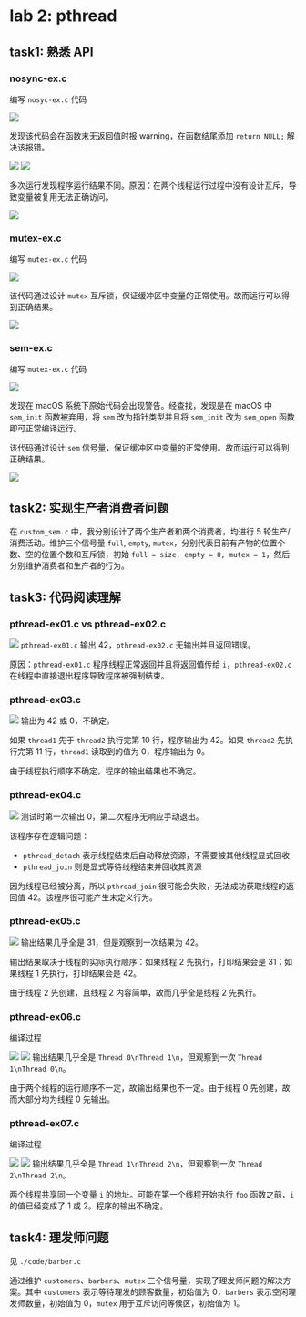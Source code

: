 # lab 2: pthread

## task1: 熟悉 API

### nosync-ex.c

编写 `nosyc-ex.c` 代码

![](./images/nosync-ex_initial.png)

发现该代码会在函数末无返回值时报 warning，在函数结尾添加 `return NULL;` 解决该报错。

![](./images/nosync-ex_warning.png)
![](./images/nosync-ex_solved.png)

多次运行发现程序运行结果不同。原因：在两个线程运行过程中没有设计互斥，导致变量被复用无法正确访问。

![](./images/nosync-ex_result.png)

### mutex-ex.c

编写 `mutex-ex.c` 代码

![](./images/mutex-ex_intial.png)

该代码通过设计 `mutex` 互斥锁，保证缓冲区中变量的正常使用。故而运行可以得到正确结果。

![](./images/mutex-ex_result.png)

### sem-ex.c

编写 `mutex-ex.c` 代码

![](./images/sem-ex_error.png)

发现在 macOS 系统下原始代码会出现警告。经查找，发现是在 macOS 中 `sem_init` 函数被弃用，将 `sem` 改为指针类型并且将 `sem_init` 改为 `sem_open` 函数即可正常编译运行。

该代码通过设计 `sem` 信号量，保证缓冲区中变量的正常使用。故而运行可以得到正确结果。

![](./images/sem-ex_deprecated&fixed.png)

## task2: 实现生产者消费者问题

在 `custom_sem.c` 中，我分别设计了两个生产者和两个消费者，均进行 $5$ 轮生产/消费活动。维护三个信号量 `full`, `empty`, `mutex`，分别代表目前有产物的位置个数、空的位置个数和互斥锁，初始 `full = size, empty = 0, mutex = 1`，然后分别维护消费者和生产者的行为。

## task3: 代码阅读理解

### pthread-ex01.c vs pthread-ex02.c

![](./images/pthread0102.png)
`pthread-ex01.c` 输出 $42$，`pthread-ex02.c` 无输出并且返回错误。

原因：`pthread-ex01.c` 程序线程正常返回并且将返回值传给 `i`，`pthread-ex02.c` 在线程中直接退出程序导致程序被强制结束。

### pthread-ex03.c

![](./images/pthread03.png)
输出为 $42$ 或 $0$，不确定。

如果 `thread1` 先于 `thread2` 执行完第 10 行，程序输出为 $42$。如果 `thread2` 先执行完第 11 行，`thread1` 读取到的值为 $0$，程序输出为 $0$。

由于线程执行顺序不确定，程序的输出结果也不确定。

### pthread-ex04.c

![](./images/pthread04.png)
测试时第一次输出 $0$，第二次程序无响应手动退出。

该程序存在逻辑问题：
- `pthread_detach` 表示线程结束后自动释放资源，不需要被其他线程显式回收
- `pthread_join` 则是显式等待线程结束并回收其资源

因为线程已经被分离，所以 `pthread_join` 很可能会失败，无法成功获取线程的返回值 $42$。该程序很可能产生未定义行为。

### pthread-ex05.c

![](./images/pthread05.png)
输出结果几乎全是 $31$，但是观察到一次结果为 $42$。

输出结果取决于线程的实际执行顺序：如果线程 2 先执行，打印结果会是 $31$；如果线程 1 先执行，打印结果会是 $42$。

由于线程 2 先创建，且线程 2 内容简单，故而几乎全是线程 2 先执行。

### pthread-ex06.c

编译过程

![](./images/pthread06.png)
![](./images/pthread06-result.png)
输出结果几乎全是 `Thread 0\nThread 1\n`，但观察到一次 `Thread 1\nThread 0\n`。

由于两个线程的运行顺序不一定，故输出结果也不一定。由于线程 0 先创建，故而大部分均为线程 0 先输出。

### pthread-ex07.c

编译过程

![](./images/pthread07.png)
![](./images/pthread07-result.png)
输出结果几乎全是 `Thread 1\nThread 2\n`，但观察到一次 `Thread 2\nThread 2\n`。

两个线程共享同一个变量 `i` 的地址。可能在第一个线程开始执行 `foo` 函数之前，`i` 的值已经变成了 $1$ 或 $2$。程序的输出不确定。

## task4: 理发师问题

见 `./code/barber.c`

通过维护 `customers`、`barbers`、`mutex` 三个信号量，实现了理发师问题的解决方案。其中 `customers` 表示等待理发的顾客数量，初始值为 $0$，`barbers` 表示空闲理发师数量，初始值为 $0$，`mutex` 用于互斥访问等候区，初始值为 $1$。